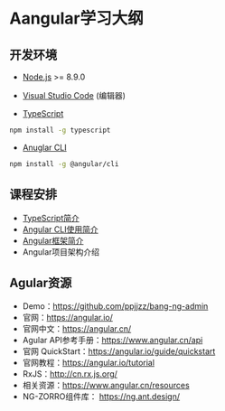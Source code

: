# Aangular学习大纲

## 开发环境

- [Node.js](https://nodejs.org/zh-cn/) >= 8.9.0
- [Visual Studio Code](https://code.visualstudio.com/) (编辑器)




- [TypeScript](https://www.tslang.cn)
```bash
npm install -g typescript
```
- [Anuglar CLI](https://cli.angular.io/)
```bash
npm install -g @angular/cli
```


## 课程安排

- [TypeScript简介](https://www.tslang.cn/docs/home.html)
- [Angular CLI使用简介](https://github.com/angular/angular-cli/wiki)
- [Angular框架简介](./angular简介.md)
- Angular项目架构介绍


## Agular资源

- Demo：<https://github.com/ppjjzz/bang-ng-admin>
- 官网：<https://angular.io/>
- 官网中文：<https://angular.cn/>
- Agular API参考手册：<https://www.angular.cn/api>
- 官网 QuickStart：<https://angular.io/guide/quickstart>
- 官网教程：<https://angular.io/tutorial>
- RxJS：<http://cn.rx.js.org/>
- 相关资源：<https://www.angular.cn/resources>
- NG-ZORRO组件库： <https://ng.ant.design/>